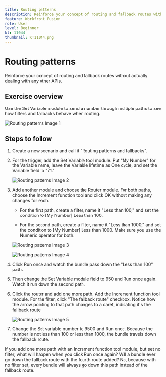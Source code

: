 ```yaml
---
title: Routing patterns
description: Reinforce your concept of routing and fallback routes without actually dealing with any other APIs.
feature: Workfront Fusion
role: User
level: Beginner
kt: 11044
thumbnail: KT11044.png
---
```


# Routing patterns

Reinforce your concept of routing and fallback routes without actually dealing with any other APIs.

## Exercise overview

Use the Set Variable module to send a number through multiple paths to see how filters and fallbacks behave when routing.

   ![Routing patterns Image 1](../12-exercises/assets/routing-patterns-walkthrough-1.png)

## Steps to follow

1. Create a new scenario and call it "Routing patterns and fallbacks".
1. For the trigger, add the Set Variable tool module. Put "My Number" for the Variable name, leave the Variable lifetime as One cycle, and set the Variable field to "71."

   ![Routing patterns Image 2](../12-exercises/assets/routing-patterns-walkthrough-2.png)

1. Add another module and choose the Router module. For both paths, choose the Increment function tool and click OK without making any changes for each.

   + For the first path, create a filter, name it "Less than 100," and set the condition to [My Number] Less than 100.

   + For the second path, create a filter, name it "Less than 1000," and set the condition to [My Number] Less than 1000. Make sure you use the Numeric operator for both.

   ![Routing patterns Image 3](../12-exercises/assets/routing-patterns-walkthrough-3.png)

   ![Routing patterns Image 4](../12-exercises/assets/routing-patterns-walkthrough-4.png)

1. Click Run once and watch the bundle pass down the "Less than 100" path.
1. Then change the Set Variable module field to 950 and Run once again. Watch it run down the second path.
1. Click the router and add one more path. Add the Increment function tool module. For the filter, click "The fallback route" checkbox. Notice how the arrow pointing to that path changes to a caret, indicating it's the fallback route.

   ![Routing patterns Image 5](../12-exercises/assets/routing-patterns-walkthrough-5.png)

1. Change the Set variable number to 9500 and Run once. Because the number is not less than 100 or less than 1000, the bundle travels down the fallback route.

If you add one more path with an Increment function tool module, but set no filter, what will happen when you click Run once again? Will a bundle ever go down the fallback route with the fourth route added?  No, because with no filter set, every bundle will always go down this path instead of the fallback route.

